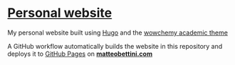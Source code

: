 # [Personal website](https://matteobettini.com)

My personal website built using [Hugo](https://gohugo.io/) and the [wowchemy academic theme](https://github.com/wowchemy/starter-hugo-academic)

A GitHub workflow automatically builds the website in this repository and deploys it to [GitHub Pages](https://pages.github.com/) on **[matteobettini.com](https://matteobettini.com)**
